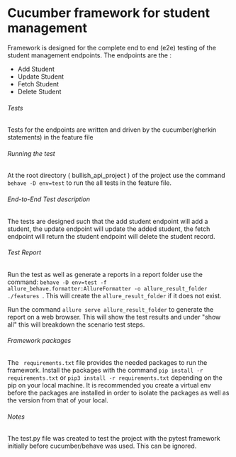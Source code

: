 # Cucumber framework for student management

Framework is designed for the complete end to end (e2e) testing of the student management
endpoints. The endpoints are the :
- Add Student
- Update Student
- Fetch Student
- Delete Student

###### Tests
Tests for the endpoints are written and driven by the cucumber(gherkin statements)
in the feature file

###### Running the test
At the root directory ( bullish_api_project ) of the project use the command `behave -D env=test` to run the all tests 
in the feature file.


###### End-to-End Test description
The tests are designed such that the add student endpoint will add a student, the update
endpoint will update the added student, the fetch endpoint will return the student
endpoint will delete the student record. 

###### Test Report
Run the test as well as generate a reports in a report folder use the command:
`behave -D env=test -f allure_behave.formatter:AllureFormatter -o allure_result_folder ./features
`. This will create the `allure_result_folder` if it does not exist.

Run the command `allure serve allure_result_folder` to generate the report on
a web browser. This will show the test results and under "show all" this will
breakdown the scenario test steps.


###### Framework packages
The ` requirements.txt` file provides the needed packages to run the framework.
Install the packages with the command `pip install -r requirements.txt` or 
`pip3 install -r requirements.txt` depending on the pip on your local machine.
It is recommended you create a virtual env before the packages are installed 
in order to isolate the packages as well as the version from that of your local.

###### Notes
The test.py file was created to test the project with the pytest framework initially
before cucumber/behave was used. This can be ignored.

